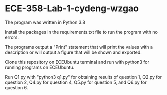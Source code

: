 # ECE-358-Lab-1-cydeng-wzgao
The program was written in Python 3.8

Install the packages in the requirements.txt file to run the program with no errors.

The programs output a "Print" statement that will print the values with a description or will output a figure that will be shown and exported.

Clone this repository on ECEUbuntu terminal and run with python3 for running programs on ECEUbuntu.

Run Q1.py with "python3 q1.py" for obtaining results of question 1, Q2.py for question 2, Q4.py for question 4, Q5.py for question 5, and Q6.py for question 6.
